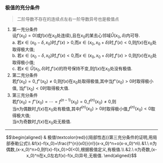 ### 极值的充分条件

> 二阶导数不存在的连续点左右一阶导数异号也是极值点

1. 第一充分条件  
设$f'(x_0)=0$(或$f(x)$在$x_0$处连续),且在$x_0$的某去心邻域$\mathring{U}(x_0,\delta)$内可导.  
	a. 若$x\in(x_0-\delta, x_0)$时,$f'(x)>0$,而$x\in(x_0,x_0+\delta)$时,$f'(x)<0$,则$f(x)$在$x_0$处取得极大值;  
	b. 若$x\in(x_0-\delta, x_0)$时,$f'(x)<0$,而$x\in(x_0,x_0+\delta)$时,$f'(x)>0$,则$f(x)$在$x_0$处取得极小值;  
	c. 若$x\in\mathring{U}(x_0, \delta)$时,$f'(x)$的符号保持不变,则$f(x)$在$x_0$处没有极值.
2. 第二充分条件  
若$f'(x_0)=0,f''(x_0)\not=0$,则$f(x)$在$x_0$处取得极值,其中当$f''(x_0)>0$时取得极小值, 当$f''(x_0)<0$时取得极大值.
3. 第三充分条件  
若$f'(x_0)=f''(x_0)=\cdots=f^{(n-1)}(x_0)= 0, f^{(n)}(x_0)\not=0$,则  
当n为偶数时,$f(x)$在$x_0$处有极值,其中$f^{(n)}(x_0)>0$时取得极小值,$f^{(n)}(x_0)<0$取得极大值;  
当n为奇数时,$f(x)$在$x_0$处无极值.

---
$$\begin{aligned} & 极值\textcolor{red}{(局部性态)}第三充分条件的证明,用局部泰勒公式\\
&f(x)-f(x_0)=\frac{f^{n}(x0)}{n!}(x-x_0)^n+o(x-x_0)^n\\
&1.\ n为偶数,(x-x_0)^n>0,则f(x)-f(x_0)>0(<0),根据极值定义,有极值.\\
&2.\ n为奇数,(x-x_0)^n在x_0左右f(x)-f(x_0)异号,无极值.
\end{aligned}$$

